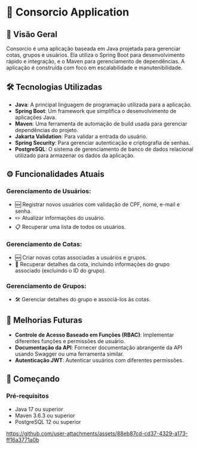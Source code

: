 # 🌟 Consorcio Application

## 📖 Visão Geral
Consorcio é uma aplicação baseada em Java projetada para gerenciar cotas, grupos e usuários. Ela utiliza o Spring Boot para desenvolvimento rápido e integração, e o Maven para gerenciamento de dependências. A aplicação é construída com foco em escalabilidade e manutenibilidade.

## 🛠️ Tecnologias Utilizadas
- **Java**: A principal linguagem de programação utilizada para a aplicação.
- **Spring Boot**: Um framework que simplifica o desenvolvimento de aplicações Java.
- **Maven**: Uma ferramenta de automação de build usada para gerenciar dependências do projeto.
- **Jakarta Validation**: Para validar a entrada do usuário.
- **Spring Security**: Para gerenciar autenticação e criptografia de senhas.
- **PostgreSQL**: O sistema de gerenciamento de banco de dados relacional utilizado para armazenar os dados da aplicação.

## ⚙️ Funcionalidades Atuais
### Gerenciamento de Usuários:
- 🆕 Registrar novos usuários com validação de CPF, nome, e-mail e senha.
- ✏️ Atualizar informações do usuário.
- 📋 Recuperar uma lista de todos os usuários.

### Gerenciamento de Cotas:
- 🆕 Criar novas cotas associadas a usuários e grupos.
- 📄 Recuperar detalhes da cota, incluindo informações do grupo associado (excluindo o ID do grupo).

### Gerenciamento de Grupos:
- 🛠️ Gerenciar detalhes do grupo e associá-los às cotas.

## 🚀 Melhorias Futuras
- **Controle de Acesso Baseado em Funções (RBAC)**: Implementar diferentes funções e permissões de usuário.
- **Documentação da API**: Fornecer documentação abrangente da API usando Swagger ou uma ferramenta similar.
- **Autenticação JWT**: Autenticar usuários com diferentes permissões.

## 🏁 Começando
### Pré-requisitos
- Java 17 ou superior
- Maven 3.6.3 ou superior
- PostgreSQL 12 ou superior


https://github.com/user-attachments/assets/88eb87cd-cd37-4329-a173-ff16a3771a0b




